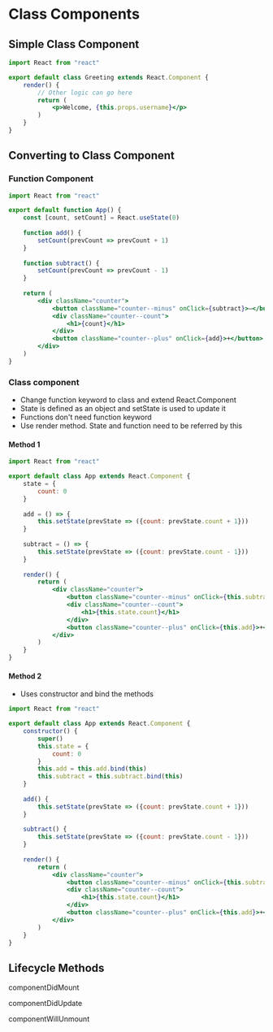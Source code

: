 # Class Components

## Simple Class Component

```jsx
import React from "react"

export default class Greeting extends React.Component {
    render() {
        // Other logic can go here
        return (
            <p>Welcome, {this.props.username}</p>
        )
    }
}
```

## Converting to Class Component

### Function Component

```jsx
import React from "react"

export default function App() {
    const [count, setCount] = React.useState(0)
    
    function add() {
        setCount(prevCount => prevCount + 1)
    }
    
    function subtract() {
        setCount(prevCount => prevCount - 1)
    }
    
    return (
        <div className="counter">
            <button className="counter--minus" onClick={subtract}>–</button>
            <div className="counter--count">
                <h1>{count}</h1>
            </div>
            <button className="counter--plus" onClick={add}>+</button>
        </div>
    )
}

```

### Class component

* Change function keyword to class and extend React.Component
* State is defined as an object and setState is used to update it
* Functions don't need function keyword
* Use render method. State and function need to be referred by this

#### Method 1

```jsx
import React from "react"

export default class App extends React.Component {
    state = {
        count: 0
    }
    
    add = () => {
        this.setState(prevState => ({count: prevState.count + 1}))
    }
    
    subtract = () => {
        this.setState(prevState => ({count: prevState.count - 1}))
    }
    
    render() {
        return (
            <div className="counter">
                <button className="counter--minus" onClick={this.subtract}>–</button>
                <div className="counter--count">
                    <h1>{this.state.count}</h1>
                </div>
                <button className="counter--plus" onClick={this.add}>+</button>
            </div>
        )
    }
}
```

#### Method 2

* Uses constructor and bind the methods

```jsx
import React from "react"

export default class App extends React.Component {
    constructor() {
        super()
        this.state = {
            count: 0
        }
        this.add = this.add.bind(this)
        this.subtract = this.subtract.bind(this)
    }
    
    add() {
        this.setState(prevState => ({count: prevState.count + 1}))
    }
    
    subtract() {
        this.setState(prevState => ({count: prevState.count - 1}))
    }
    
    render() {
        return (
            <div className="counter">
                <button className="counter--minus" onClick={this.subtract}>–</button>
                <div className="counter--count">
                    <h1>{this.state.count}</h1>
                </div>
                <button className="counter--plus" onClick={this.add}>+</button>
            </div>
        )
    }
}
```

## Lifecycle Methods

componentDidMount

componentDidUpdate

componentWillUnmount
